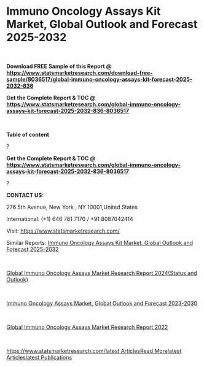 <h1>Immuno Oncology Assays Kit Market, Global Outlook and Forecast 2025-2032</h1><br/><p><strong>Download FREE Sample of this Report @ <a href="https://www.statsmarketresearch.com/download-free-sample/8036517/global-immuno-oncology-assays-kit-forecast-2025-2032-836">https://www.statsmarketresearch.com/download-free-sample/8036517/global-immuno-oncology-assays-kit-forecast-2025-2032-836</a></strong></p>
 
 
 
 <div><b>Get the Complete Report & TOC @ <a href="https://www.statsmarketresearch.com/global-immuno-oncology-assays-kit-forecast-2025-2032-836-8036517">https://www.statsmarketresearch.com/global-immuno-oncology-assays-kit-forecast-2025-2032-836-8036517</a></b></div>
 
 
 
 <p><br />
 
 <b>Table of content</b></p>
 
 
 
 <p>? </p>
 
 
 
 <div><b>Get the Complete Report & TOC @ <a href="https://www.statsmarketresearch.com/global-immuno-oncology-assays-kit-forecast-2025-2032-836-8036517">https://www.statsmarketresearch.com/global-immuno-oncology-assays-kit-forecast-2025-2032-836-8036517</a></b></div>
 
 
 
 <p>? </p>
 
 
 
 <p><b>CONTACT US:</b><br />
 
 276 5th Avenue, New York , NY 10001,United States<br />
 
 International: (+1) 646 781 7170 / +91 8087042414<br />
 
 Visit: <a href="https://www.statsmarketresearch.com/">https://www.statsmarketresearch.com/</a><br />
 
 Similar Reports: <a href="https://www.statsmarketresearch.com/global-immuno-oncology-assays-kit-forecast-2025-2032-836-8036517">Immuno Oncology Assays Kit Market, Global Outlook and Forecast 2025-2032</a><br />
 
 <br />
 
 <a href="https://www.statsmarketresearch.com/global-immuno-oncology-assays-kit-forecast-2025-2032-836-8036517">Global Immuno Oncology Assays Market Research Report 2024(Status and Outlook)</a><br />
 
 <br />
 
 <a href="https://www.statsmarketresearch.com/global-immuno-oncology-assays-kit-forecast-2025-2032-836-8036517">Immuno Oncology Assays Market, Global Outlook and Forecast 2023-2030</a><br />
 
 <br />
 
 <a href="https://www.statsmarketresearch.com/global-immuno-oncology-assays-kit-forecast-2025-2032-836-8036517">Global Immuno Oncology Assays Market Research Report 2022</a><br />
 
 <br />
 
 <a href="https://gyeongbokgung.com">https://www.statsmarketresearch.com/</a><a href="https://hallyeomaritime.com">latest Articles</a><a href="https://jingwansa.com">Read More</a><a href="https://nguoiviet.jp/">latest Articles</a><a href="https://www.intelmarketresearch.com/">latest Publications</a></p>